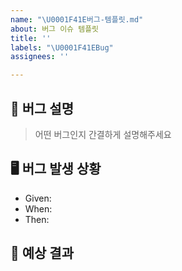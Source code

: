 ```yaml
---
name: "\U0001F41E버그-템플릿.md"
about: 버그 이슈 템플릿
title: ''
labels: "\U0001F41EBug"
assignees: ''

---
```


<!-- --------------------------------------------------------- -->
<!-- 제목 작성 규칙✅ : 이슈명 -->
<!-- [예시] #23 로그인 페이지 추가 -->
<!-- --------------------------------------------------------- -->

## 💬 버그 설명

> 어떤 버그인지 간결하게 설명해주세요

## 🖥 버그 발생 상황
<!-- --------------------------------------------------------- -->
<!-- Given-When-Then 형식으로 작성하는 것을 권장합니다. -->
<!-- Given: 어떠한 상황/조건에서 -->
<!-- When: 어떠한 행동을 했더니 -->
<!-- Then: 어떠한 결과가 나옴 -->
<!-- --------------------------------------------------------- -->

- Given: 
- When: 
- Then: 

## 🤔 예상 결과
